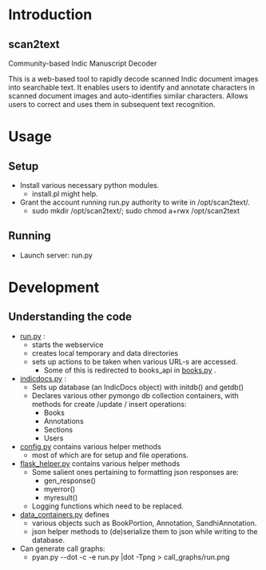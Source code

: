 # Introduction
## scan2text
Community-based Indic Manuscript Decoder

This is a web-based tool to rapidly decode scanned Indic document images into searchable text. It enables users to identify and
annotate characters in scanned document images and auto-identifies similar characters.
Allows users to correct and uses them in subsequent text recognition.

# Usage
## Setup
* Install various necessary python modules.
  * install.pl might help.
* Grant the account running run.py authority to write in /opt/scan2text/.
  * sudo mkdir /opt/scan2text/; sudo chmod a+rwx /opt/scan2text

## Running
* Launch server: run.py

# Development
## Understanding the code
* [run.py]() :
  * starts the webservice
  * creates local temporary and data directories
  * sets up actions to be taken when various URL-s are accessed.
    * Some of this is redirected to books_api in [books.py]() .
* [indicdocs.py]() :
  * Sets up database (an IndicDocs object) with initdb() and getdb()
  * Declares various other pymongo db collection containers, with methods for create /update / insert operations:
    * Books
    * Annotations
    * Sections
    * Users
* [config.py]() contains various helper methods
  * most of which are for setup and file operations.
* [flask_helper.py]() contains various helper methods
  * Some salient ones pertaining to formatting json responses are:
    * gen_response()
    * myerror()
    * myresult()
  * Logging functions which need to be replaced.
* [data_containers.py]() defines
  * various objects such as BookPortion, Annotation, SandhiAnnotation.
  * json helper methods to (de)serialize them to json while writing to the database.
* Can generate call graphs:
  * pyan.py --dot -c -e run.py |dot -Tpng > call_graphs/run.png
